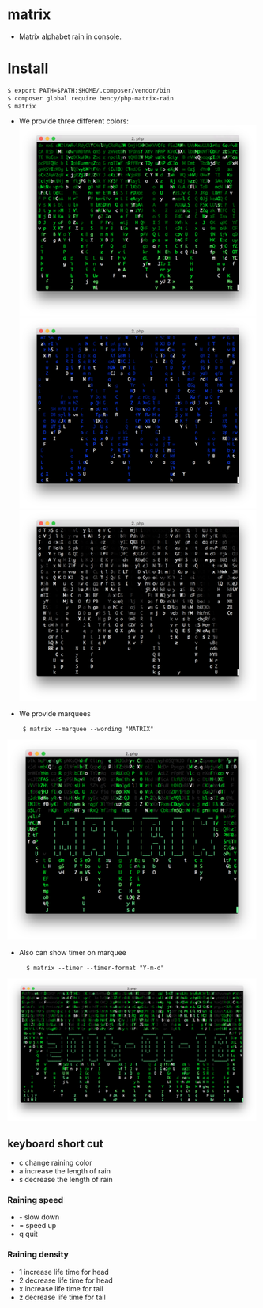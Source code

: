 
# matrix
* Matrix alphabet rain in console.

# Install
    $ export PATH=$PATH:$HOME/.composer/vendor/bin
    $ composer global require bency/php-matrix-rain
    $ matrix

* We provide three different colors:
![image](https://raw.githubusercontent.com/bency/matrix/master/images/matrix-preview-green.png)
![image](https://raw.githubusercontent.com/bency/matrix/master/images/matrix-preview-blue.png)
![image](https://raw.githubusercontent.com/bency/matrix/master/images/matrix-preview-gray.png)

* We provide marquees

       $ matrix --marquee --wording "MATRIX"
![image](https://raw.githubusercontent.com/bency/matrix/master/images/marquee.png)

* Also can show timer on marquee

        $ matrix --timer --timer-format "Y-m-d"
![image](https://raw.githubusercontent.com/bency/matrix/master/images/timer.png)

## keyboard short cut

- c change raining color
- a increase the length of rain
- s decrease the length of rain

### Raining speed
- \- slow down
- = speed up
- q quit

### Raining density
- 1 increase life time for head
- 2 decrease life time for head
- x increase life time for tail
- z decrease life time for tail
